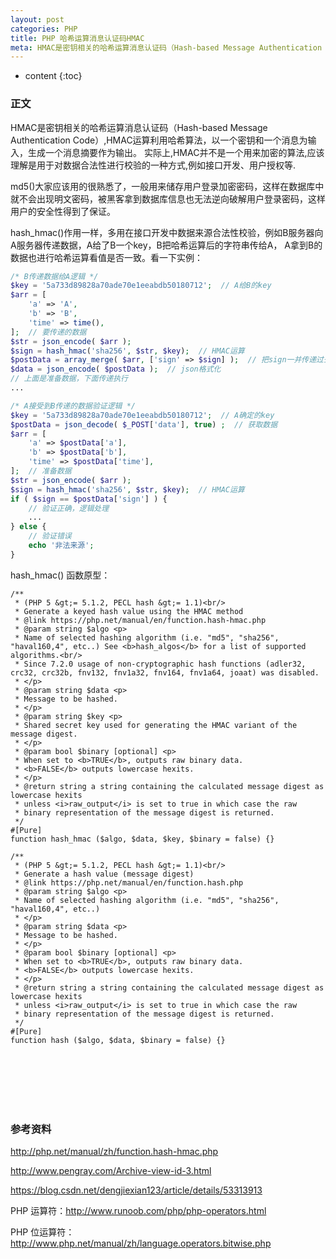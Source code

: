 ```yaml
---
layout: post
categories: PHP
title: PHP 哈希运算消息认证码HMAC
meta: HMAC是密钥相关的哈希运算消息认证码（Hash-based Message Authentication Code）,HMAC运算利用哈希算法，以一个密钥和一个消息为输入，生成一个消息摘要作为输出。实际上,HMAC并不是一个用来加密的算法,应该理解是用于对数据合法性进行校验的一种方式,例如接口开发、用户授权等.
---
```

* content
{:toc}

### 正文

HMAC是密钥相关的哈希运算消息认证码（Hash-based Message Authentication Code）,HMAC运算利用哈希算法，以一个密钥和一个消息为输入，生成一个消息摘要作为输出。
实际上,HMAC并不是一个用来加密的算法,应该理解是用于对数据合法性进行校验的一种方式,例如接口开发、用户授权等.

md5()大家应该用的很熟悉了，一般用来储存用户登录加密密码，这样在数据库中就不会出现明文密码，被黑客拿到数据库信息也无法逆向破解用户登录密码，这样用户的安全性得到了保证。

hash_hmac()作用一样，多用在接口开发中数据来源合法性校验，例如B服务器向A服务器传递数据，A给了B一个key，B把哈希运算后的字符串传给A，
A拿到B的数据也进行哈希运算看值是否一致。看一下实例：

```php
/* B传递数据给A逻辑 */ 
$key = '5a733d89828a70ade70e1eeabdb50180712';  // A给B的key
$arr = [
    'a' => 'A',
    'b' => 'B',
    'time' => time(),
];  // 要传递的数据
$str = json_encode( $arr );
$sign = hash_hmac('sha256', $str, $key);  // HMAC运算
$postData = array_merge( $arr, ['sign' => $sign] );  // 把sign一并传递过去
$data = json_encode( $postData );  // json格式化
// 上面是准备数据，下面传递执行
...
```

```php
/* A接受到B传递的数据验证逻辑 */ 
$key = '5a733d89828a70ade70e1eeabdb50180712';  // A确定的key
$postData = json_decode( $_POST['data'], true) ;  // 获取数据
$arr = [
    'a' => $postData['a'],
    'b' => $postData['b'],
    'time' => $postData['time'],
];  // 准备数据
$str = json_encode( $arr );
$sign = hash_hmac('sha256', $str, $key);  // HMAC运算
if ( $sign == $postData['sign'] ) {
    // 验证正确，逻辑处理
    ...
} else {
    // 验证错误
    echo '非法来源';
}
```

hash_hmac() 函数原型：
```
/**
 * (PHP 5 &gt;= 5.1.2, PECL hash &gt;= 1.1)<br/>
 * Generate a keyed hash value using the HMAC method
 * @link https://php.net/manual/en/function.hash-hmac.php
 * @param string $algo <p>
 * Name of selected hashing algorithm (i.e. "md5", "sha256", "haval160,4", etc..) See <b>hash_algos</b> for a list of supported algorithms.<br/>
 * Since 7.2.0 usage of non-cryptographic hash functions (adler32, crc32, crc32b, fnv132, fnv1a32, fnv164, fnv1a64, joaat) was disabled.
 * </p>
 * @param string $data <p>
 * Message to be hashed.
 * </p>
 * @param string $key <p>
 * Shared secret key used for generating the HMAC variant of the message digest.
 * </p>
 * @param bool $binary [optional] <p>
 * When set to <b>TRUE</b>, outputs raw binary data.
 * <b>FALSE</b> outputs lowercase hexits.
 * </p>
 * @return string a string containing the calculated message digest as lowercase hexits
 * unless <i>raw_output</i> is set to true in which case the raw
 * binary representation of the message digest is returned.
 */
#[Pure]
function hash_hmac ($algo, $data, $key, $binary = false) {}

/**
 * (PHP 5 &gt;= 5.1.2, PECL hash &gt;= 1.1)<br/>
 * Generate a hash value (message digest)
 * @link https://php.net/manual/en/function.hash.php
 * @param string $algo <p>
 * Name of selected hashing algorithm (i.e. "md5", "sha256", "haval160,4", etc..)
 * </p>
 * @param string $data <p>
 * Message to be hashed.
 * </p>
 * @param bool $binary [optional] <p>
 * When set to <b>TRUE</b>, outputs raw binary data.
 * <b>FALSE</b> outputs lowercase hexits.
 * </p>
 * @return string a string containing the calculated message digest as lowercase hexits
 * unless <i>raw_output</i> is set to true in which case the raw
 * binary representation of the message digest is returned.
 */
#[Pure]
function hash ($algo, $data, $binary = false) {}
```

<br/><br/><br/><br/><br/>
### 参考资料

<http://php.net/manual/zh/function.hash-hmac.php>

<http://www.pengray.com/Archive-view-id-3.html>

<https://blog.csdn.net/dengjiexian123/article/details/53313913>

PHP 运算符：<http://www.runoob.com/php/php-operators.html>

PHP 位运算符：<http://www.php.net/manual/zh/language.operators.bitwise.php>

